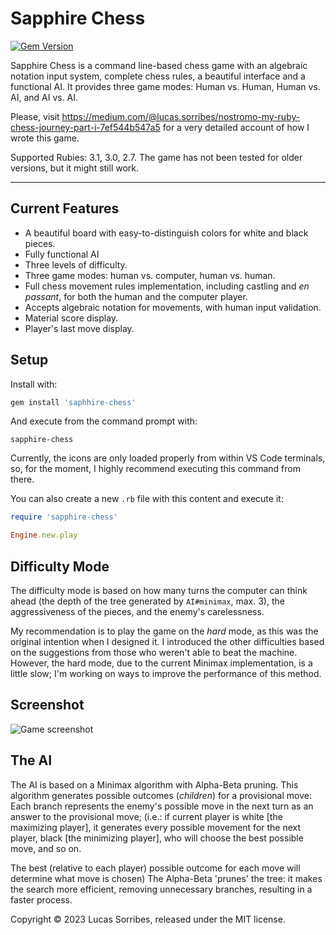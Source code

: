 # Sapphire Chess
[![Gem Version](https://badge.fury.io/rb/sapphire-chess.svg)](https://badge.fury.io/rb/sapphire-chess)

Sapphire Chess is a command line-based chess game with an algebraic notation input system,
complete chess rules, a beautiful interface and a functional AI. It provides three game modes: 
Human vs. Human, Human vs. AI, and AI vs. AI.

Please, visit https://medium.com/@lucas.sorribes/nostromo-my-ruby-chess-journey-part-i-7ef544b547a5 for a very detailed account of how I wrote this game.

Supported Rubies: 3.1, 3.0, 2.7. 
The game has not been tested for older versions, but it might still work.

---

## Current Features

* A beautiful board with easy-to-distinguish colors for white and black pieces.
* Fully functional AI
* Three levels of difficulty.
* Three game modes: human vs. computer, human vs. human.
* Full chess movement rules implementation, including castling and *en passant*, for both the human and the computer player.
* Accepts algebraic notation for movements, with human input validation.
* Material score display.
* Player's last move display.

## Setup

Install with:
```ruby
gem install 'saphhire-chess'
```
And execute from the command prompt with:
```
sapphire-chess
```
Currently, the icons are only loaded properly from within VS Code terminals, so, for the moment, I highly recommend executing this command from there.

You can also create a new `.rb` file with this content and execute it:
```ruby
require 'sapphire-chess'

Engine.new.play
```

## Difficulty Mode

The difficulty mode is based on how many turns the computer can think ahead (the depth of the tree generated by `AI#minimax`, max. 3), the aggressiveness of the pieces, and the enemy's carelessness.

My recommendation is to play the game on the *hard* mode, as this was the original intention when I designed it. I introduced the other difficulties based on the suggestions from those who weren't able to beat the machine. However, the hard mode, due to the current Minimax implementation, is a little slow; I'm working on ways to improve the performance of this method.

## Screenshot

![Game screenshot](https://live.staticflickr.com/65535/52630422741_bc858d0096_z.jpg)

## The AI

The AI is based on a Minimax algorithm with Alpha-Beta pruning. This algorithm generates possible outcomes (*children*) for a provisional move: Each branch represents the enemy's possible move in the next turn as an answer to the provisional move; (i.e.: if current player is white [the maximizing player], it generates every possible movement for the next player, black [the minimizing player], who will choose the best possible move, and so on. 

The best (relative to each player) possible outcome for each move will determine what move is chosen) The Alpha-Beta 'prunes' the tree: it makes the search more efficient, removing unnecessary branches, resulting in a faster process.

Copyright © 2023 Lucas Sorribes, released under the MIT license.


